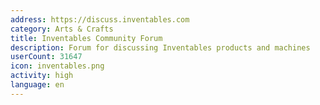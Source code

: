 ```yaml
---
address: https://discuss.inventables.com
category: Arts & Crafts
title: Inventables Community Forum
description: Forum for discussing Inventables products and machines
userCount: 31647
icon: inventables.png
activity: high
language: en
---
```

